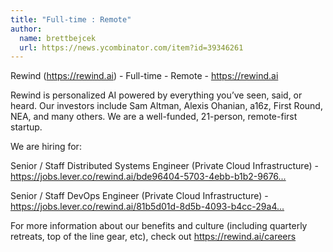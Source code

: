 ```yaml
---
title: "Full-time : Remote"
author:
  name: brettbejcek
  url: https://news.ycombinator.com/item?id=39346261
---
```

Rewind (<a href="https:&#x2F;&#x2F;rewind.ai" rel="nofollow">https:&#x2F;&#x2F;rewind.ai</a>) - Full-time - Remote - <a href="https:&#x2F;&#x2F;rewind.ai" rel="nofollow">https:&#x2F;&#x2F;rewind.ai</a>

Rewind is personalized AI powered by everything you’ve seen, said, or heard. Our investors include Sam Altman, Alexis Ohanian, a16z, First Round, NEA, and many others. We are a well-funded, 21-person, remote-first startup.

We are hiring for:

Senior &#x2F; Staff Distributed Systems Engineer (Private Cloud Infrastructure) - <a href="https:&#x2F;&#x2F;jobs.lever.co&#x2F;rewind.ai&#x2F;bde96404-5703-4ebb-b1b2-9676c7d932d0" rel="nofollow">https:&#x2F;&#x2F;jobs.lever.co&#x2F;rewind.ai&#x2F;bde96404-5703-4ebb-b1b2-9676...</a>

Senior &#x2F; Staff DevOps Engineer (Private Cloud Infrastructure) - <a href="https:&#x2F;&#x2F;jobs.lever.co&#x2F;rewind.ai&#x2F;81b5d01d-8d5b-4093-b4cc-29a42b1505dc" rel="nofollow">https:&#x2F;&#x2F;jobs.lever.co&#x2F;rewind.ai&#x2F;81b5d01d-8d5b-4093-b4cc-29a4...</a>

For more information about our benefits and culture (including quarterly retreats, top of the line gear, etc), check out <a href="https:&#x2F;&#x2F;rewind.ai&#x2F;careers" rel="nofollow">https:&#x2F;&#x2F;rewind.ai&#x2F;careers</a>
